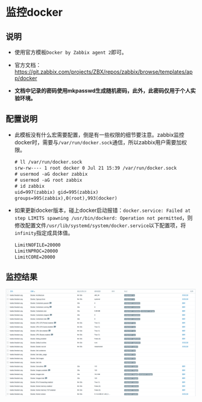 # 监控docker


## 说明
- 使用官方模板`Docker by Zabbix agent 2`即可。

- 官方文档：https://git.zabbix.com/projects/ZBX/repos/zabbix/browse/templates/app/docker

- **文档中记录的密码使用mkpasswd生成随机密码，此外，此密码仅用于个人实验环境。**


## 配置说明
- 此模板没有什么宏需要配置，倒是有一些权限的细节要注意。zabbix监控docker时，需要与`/var/run/docker.sock`通信，所以zabbix用户需要加权限。
  ```shell
  # ll /var/run/docker.sock
  srw-rw---- 1 root docker 0 Jul 21 15:39 /var/run/docker.sock
  # usermod -aG docker zabbix
  # usermod -aG root zabbix
  # id zabbix
  uid=997(zabbix) gid=995(zabbix) groups=995(zabbix),0(root),993(docker)
  ```
- 如果更新docker版本，碰上docker启动报错：`docker.service: Failed at step LIMITS spawning /usr/bin/dockerd: Operation not permitted`，则修改配置文件`/usr/lib/systemd/system/docker.service`以下配置项，将`infinity`指定成具体值。
  ```shell
  LimitNOFILE=20000
  LimitNPROC=20000
  LimitCORE=20000
  ```


## 监控结果
![Docker-by-Zabbix-agent-2.png](images/Docker-by-Zabbix-agent-2.png)